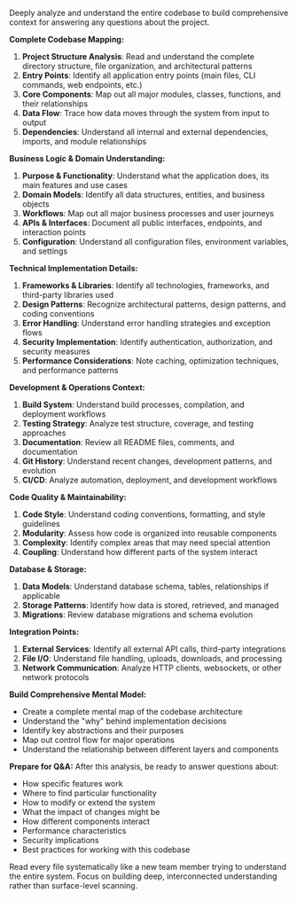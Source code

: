 Deeply analyze and understand the entire codebase to build comprehensive context for answering any questions about the project.

**Complete Codebase Mapping:**
1. **Project Structure Analysis**: Read and understand the complete directory structure, file organization, and architectural patterns
2. **Entry Points**: Identify all application entry points (main files, CLI commands, web endpoints, etc.)
3. **Core Components**: Map out all major modules, classes, functions, and their relationships
4. **Data Flow**: Trace how data moves through the system from input to output
5. **Dependencies**: Understand all internal and external dependencies, imports, and module relationships

**Business Logic & Domain Understanding:**
1. **Purpose & Functionality**: Understand what the application does, its main features and use cases
2. **Domain Models**: Identify all data structures, entities, and business objects
3. **Workflows**: Map out all major business processes and user journeys
4. **APIs & Interfaces**: Document all public interfaces, endpoints, and interaction points
5. **Configuration**: Understand all configuration files, environment variables, and settings

**Technical Implementation Details:**
1. **Frameworks & Libraries**: Identify all technologies, frameworks, and third-party libraries used
2. **Design Patterns**: Recognize architectural patterns, design patterns, and coding conventions
3. **Error Handling**: Understand error handling strategies and exception flows
4. **Security Implementation**: Identify authentication, authorization, and security measures
5. **Performance Considerations**: Note caching, optimization techniques, and performance patterns

**Development & Operations Context:**
1. **Build System**: Understand build processes, compilation, and deployment workflows
2. **Testing Strategy**: Analyze test structure, coverage, and testing approaches
3. **Documentation**: Review all README files, comments, and documentation
4. **Git History**: Understand recent changes, development patterns, and evolution
5. **CI/CD**: Analyze automation, deployment, and development workflows

**Code Quality & Maintainability:**
1. **Code Style**: Understand coding conventions, formatting, and style guidelines
2. **Modularity**: Assess how code is organized into reusable components
3. **Complexity**: Identify complex areas that may need special attention
4. **Coupling**: Understand how different parts of the system interact

**Database & Storage:**
1. **Data Models**: Understand database schema, tables, relationships if applicable
2. **Storage Patterns**: Identify how data is stored, retrieved, and managed
3. **Migrations**: Review database migrations and schema evolution

**Integration Points:**
1. **External Services**: Identify all external API calls, third-party integrations
2. **File I/O**: Understand file handling, uploads, downloads, and processing
3. **Network Communication**: Analyze HTTP clients, websockets, or other network protocols

**Build Comprehensive Mental Model:**
- Create a complete mental map of the codebase architecture
- Understand the "why" behind implementation decisions
- Identify key abstractions and their purposes
- Map out control flow for major operations
- Understand the relationship between different layers and components

**Prepare for Q&A:**
After this analysis, be ready to answer questions about:
- How specific features work
- Where to find particular functionality
- How to modify or extend the system
- What the impact of changes might be
- How different components interact
- Performance characteristics
- Security implications
- Best practices for working with this codebase

Read every file systematically like a new team member trying to understand the entire system. Focus on building deep, interconnected understanding rather than surface-level scanning.
